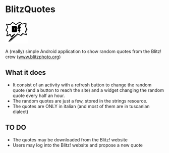 BlitzQuotes
===========

![logo](res/drawable-hdpi/icon.png)

A (really) simple Android application to show random quotes from the Blitz! crew (www.blitzphoto.org)

What it does
------------

* It consist of an activity with a refresh button to change the random quote (and a button to reach the site) and a widget changing the random quote every half an hour.
* The random quotes are just a few, stored in the strings resource.
* The quotes are ONLY in italian (and most of them are in tuscanian dialect)

TO DO
-----

* The quotes may be downloaded from the Blitz! website
* Users may log into the Blitz! website and propose a new quote
